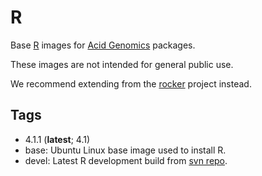 # R

Base [R][] images for [Acid Genomics][] packages.

These images are not intended for general public use.

We recommend extending from the [rocker][] project instead.

## Tags

- 4.1.1 (**latest**; 4.1)
- base: Ubuntu Linux base image used to install R.
- devel: Latest R development build from [svn repo](https://svn.r-project.org/R/).

[acid genomics]: https://acidgenomics.com/
[r]: https://cran.r-project.org/
[rocker]: https://hub.docker.com/u/rocker/
